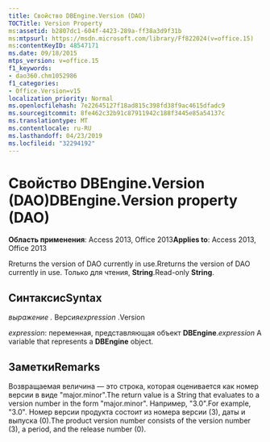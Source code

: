 ```yaml
---
title: Свойство DBEngine.Version (DAO)
TOCTitle: Version Property
ms:assetid: b2807dc1-604f-4423-289a-ff38a3d9f31b
ms:mtpsurl: https://msdn.microsoft.com/library/Ff822024(v=office.15)
ms:contentKeyID: 48547171
ms.date: 09/18/2015
mtps_version: v=office.15
f1_keywords:
- dao360.chm1052986
f1_categories:
- Office.Version=v15
localization_priority: Normal
ms.openlocfilehash: 7e22645127f18ad815c398fd38f9ac4615dfadc9
ms.sourcegitcommit: 8fe462c32b91c87911942c188f3445e85a54137c
ms.translationtype: MT
ms.contentlocale: ru-RU
ms.lasthandoff: 04/23/2019
ms.locfileid: "32294192"
---
```

# <a name="dbengineversion-property-dao"></a><span data-ttu-id="2d392-102">Свойство DBEngine.Version (DAO)</span><span class="sxs-lookup"><span data-stu-id="2d392-102">DBEngine.Version property (DAO)</span></span>


<span data-ttu-id="2d392-103">**Область применения**: Access 2013, Office 2013</span><span class="sxs-lookup"><span data-stu-id="2d392-103">**Applies to**: Access 2013, Office 2013</span></span>

<span data-ttu-id="2d392-104">Rreturns the version of DAO currently in use.</span><span class="sxs-lookup"><span data-stu-id="2d392-104">Rreturns the version of DAO currently in use.</span></span> <span data-ttu-id="2d392-105">Только для чтения, **String**.</span><span class="sxs-lookup"><span data-stu-id="2d392-105">Read-only **String**.</span></span>

## <a name="syntax"></a><span data-ttu-id="2d392-106">Синтаксис</span><span class="sxs-lookup"><span data-stu-id="2d392-106">Syntax</span></span>

<span data-ttu-id="2d392-107">*выражение .* Версия</span><span class="sxs-lookup"><span data-stu-id="2d392-107">*expression* .Version</span></span>

<span data-ttu-id="2d392-108">*expression*: переменная, представляющая объект **DBEngine**.</span><span class="sxs-lookup"><span data-stu-id="2d392-108">*expression* A variable that represents a **DBEngine** object.</span></span>

## <a name="remarks"></a><span data-ttu-id="2d392-109">Заметки</span><span class="sxs-lookup"><span data-stu-id="2d392-109">Remarks</span></span>

<span data-ttu-id="2d392-110">Возвращаемая величина — это строка, которая оценивается как номер версии в виде "major.minor".</span><span class="sxs-lookup"><span data-stu-id="2d392-110">The return value is a String that evaluates to a version number in the form "major.minor".</span></span> <span data-ttu-id="2d392-111">Например, "3.0".</span><span class="sxs-lookup"><span data-stu-id="2d392-111">For example, "3.0".</span></span> <span data-ttu-id="2d392-112">Номер версии продукта состоит из номера версии (3), даты и выпуска (0).</span><span class="sxs-lookup"><span data-stu-id="2d392-112">The product version number consists of the version number (3), a period, and the release number (0).</span></span>


